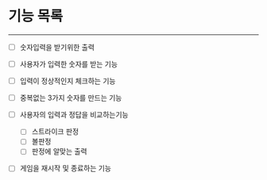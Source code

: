 # 기능 목록

---
- [ ] 숫자입력을 받기위한 출력
- [ ] 사용자가 입력한 숫자를 받는 기능
- [ ] 입력이 정상적인지 체크하는 기능
- [ ] 중복없는 3가지 숫자를 만드는 기능
- [ ] 사용자의 입력과 정답을 비교하는기능
  - [ ] 스트라이크 판정
  - [ ] 볼판정
  - [ ] 판정에 알맞는 출력
- [ ] 게임을 재시작 및 종료하는 기능

